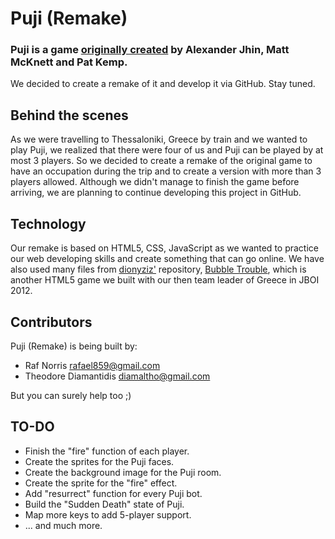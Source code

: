 Puji (Remake)
===============

### Puji is a game [originally created](http://www.patkemp.com/wp-gallery/games/puji.html "Puji") by Alexander Jhin, Matt McKnett and Pat Kemp.
We decided to create a remake of it and develop it via GitHub. Stay tuned.

Behind the scenes
---------------

As we were travelling to Thessaloniki, Greece by train and we wanted to play Puji, we realized that there were four of us and Puji can be played by at most 3 players. So we decided to create a remake of the original game to have an occupation during the trip and to create a version with more than 3 players allowed. Although we didn't manage to finish the game before arriving, we are planning to continue developing this project in GitHub.

Technology
---------------

Our remake is based on HTML5, CSS, JavaScript as we wanted to practice our web developing skills and create something that can go online.
We have also used many files from [dionyziz'](https://github.com/dionyziz "dionyziz on Github") repository, [Bubble Trouble](https://github.com/dionyziz/bubble-trouble "bubble-trouble on GitHub"), which is another HTML5 game we built with our then team leader of Greece in JBOI 2012.

Contributors
---------------
Puji (Remake) is being built by:

 * Raf Norris <rafael859@gmail.com>
 * Theodore Diamantidis <diamaltho@gmail.com>

But you can surely help too ;)

TO-DO
---------------

 * Finish the "fire" function of each player.
 * Create the sprites for the Puji faces.
 * Create the background image for the Puji room.
 * Create the sprite for the "fire" effect.
 * Add "resurrect" function for every Puji bot.
 * Build the "Sudden Death" state of Puji.
 * Map more keys to add 5-player support.
 * ... and much more.
